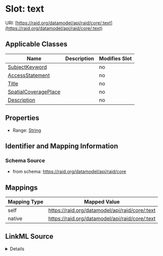 

# Slot: text



URI: [https://raid.org/datamodel/api/raid/core/:text](https://raid.org/datamodel/api/raid/core/:text)



<!-- no inheritance hierarchy -->





## Applicable Classes

| Name | Description | Modifies Slot |
| --- | --- | --- |
| [SubjectKeyword](../classes/SubjectKeyword.md) |  |  no  |
| [AccessStatement](../classes/AccessStatement.md) |  |  no  |
| [Title](../classes/Title.md) |  |  no  |
| [SpatialCoveragePlace](../classes/SpatialCoveragePlace.md) |  |  no  |
| [Description](../classes/Description.md) |  |  no  |







## Properties

* Range: [String](../types/String.md)





## Identifier and Mapping Information







### Schema Source


* from schema: https://raid.org/datamodel/api/raid/core




## Mappings

| Mapping Type | Mapped Value |
| ---  | ---  |
| self | https://raid.org/datamodel/api/raid/core/:text |
| native | https://raid.org/datamodel/api/raid/core/:text |




## LinkML Source

<details>
```yaml
name: text
from_schema: https://raid.org/datamodel/api/raid/core
rank: 1000
alias: text
domain_of:
- Title
- Description
- AccessStatement
- SubjectKeyword
- SpatialCoveragePlace
range: string

```
</details>